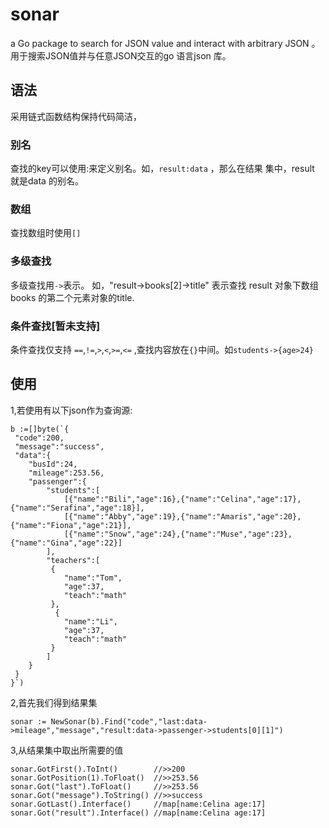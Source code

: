 # sonar
a Go package to search for JSON value and  interact with arbitrary JSON 。 用于搜索JSON值并与任意JSON交互的go 语言json 库。

## 语法

采用链式函数结构保持代码简洁，

### 别名 

查找的key可以使用:来定义别名。如，`result:data` ，那么在结果 集中，result 就是data 的别名。

### 数组 

查找数组时使用`[] `

### 多级查找 

多级查找用`->`表示。 如，"result->books[2]->title" 表示查找 result 对象下数组books 的第二个元素对象的title.

### 条件查找[暂未支持]
条件查找仅支持 `==`,`!=`,`>`,`<`,`>=`,`<=` ,查找内容放在`{}`中间。如`students->{age>24}`


## 使用

1,若使用有以下json作为查询源:

```
b :=[]byte(`{
 "code":200,
 "message":"success",
 "data":{
    "busId":24,
    "mileage":253.56,
    "passenger":{
        "students":[
            [{"name":"Bili","age":16},{"name":"Celina","age":17},{"name":"Serafina","age":18}],
            [{"name":"Abby","age":19},{"name":"Amaris","age":20},{"name":"Fiona","age":21}],
            [{"name":"Snow","age":24},{"name":"Muse","age":23},{"name":"Gina","age":22}]
        ],
        "teachers":[
         {
            "name":"Tom",
            "age":37,
            "teach":"math"
         },
          {
            "name":"Li",
            "age":37,
            "teach":"math"
         }
        ]
    }
 }
}`)
```
2,首先我们得到结果集
```
sonar := NewSonar(b).Find("code","last:data->mileage","message","result:data->passenger->students[0][1]")
```

3,从结果集中取出所需要的值

```
sonar.GotFirst().ToInt()        //>>200
sonar.GotPosition(1).ToFloat()  //>>253.56
sonar.Got("last").ToFloat()     //>>253.56
sonar.Got("message").ToString() //>>success
sonar.GotLast().Interface()     //map[name:Celina age:17]
sonar.Got("result").Interface() //map[name:Celina age:17]
```
